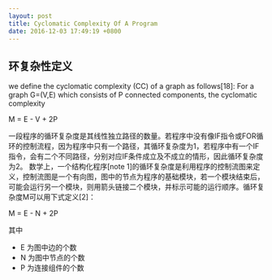 ```yaml
---
layout: post
title: Cyclomatic Complexity Of A Program
date: 2016-12-03 17:49:19 +0800
---
```


## 环复杂性定义
we define the cyclomatic complexity (CC) of a graph as follows[18]:
For a graph G=(V,E) which consists of P connected components, the cyclomatic complexity

M = E - V + 2P

一段程序的循环复杂度是其线性独立路径的数量。若程序中没有像IF指令或FOR循环的控制流程，因为程序中只有一个路径，其循环复杂度为1，若程序中有一个IF指令，会有二个不同路径，分别对应IF条件成立及不成立的情形，因此循环复杂度为2。
数学上，一个结构化程序[note 1]的循环复杂度是利用程序的控制流图来定义，控制流图是一个有向图，图中的节点为程序的基础模块，若一个模块结束后，可能会运行另一个模块，则用箭头链接二个模块，并标示可能的运行顺序。循环复杂度M可以用下式定义[2]：

M = E - N + 2P

其中
- E 为图中边的个数
- N 为图中节点的个数
- P 为连接组件的个数
